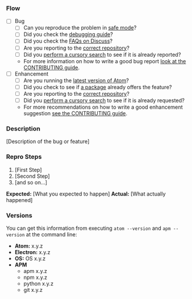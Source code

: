 ### Flow

* [ ] Bug
    * [ ] Can you reproduce the problem in [safe mode](https://atom.io/docs/latest/hacking-atom-debugging#check-if-the-problem-shows-up-in-safe-mode)?
    * [ ] Did you check the [debugging guide](https://atom.io/docs/latest/hacking-atom-debugging)?
    * [ ] Did you check the [FAQs on Discuss](https://discuss.atom.io/c/faq)?
    * [ ] Are you reporting to the [correct repository](https://github.com/atom/atom/blob/master/CONTRIBUTING.md#atom-and-packages)?
    * [ ] Did you [perform a cursory search](https://github.com/issues?q=is%3Aissue+user%3Aatom+-repo%3Aatom%2Felectron) to see if it is already reported?
    * For more information on how to write a good bug report [look at the CONTRIBUTING guide](https://github.com/atom/atom/blob/master/CONTRIBUTING.md#how-do-i-submit-a-good-bug-report).
* [ ] Enhancement
    * [ ] Are you running the [latest version of Atom](https://atom.io/docs/latest/hacking-atom-debugging#update-to-the-latest-version)?
    * [ ] Did you check to see if [a package](https://atom.io/packages) already offers the feature?
    * [ ] Are you reporting to the [correct repository](https://github.com/atom/atom/blob/master/CONTRIBUTING.md#atom-and-packages)?
    * [ ] Did you [perform a cursory search](https://github.com/issues?q=is%3Aissue+user%3Aatom+-repo%3Aatom%2Felectron) to see if it is already requested?
    * For more recommendations on how to write a good enhancement suggestion [see the CONTRIBUTING guide](https://github.com/atom/atom/blob/master/CONTRIBUTING.md#how-do-i-submit-a-good-enhancement-suggestion).

### Description

[Description of the bug or feature]

### Repro Steps

1. [First Step]
2. [Second Step]
3. [and so on...]

**Expected:** [What you expected to happen]
**Actual:** [What actually happened]

### Versions

You can get this information from executing `atom --version` and `apm --version` at the command line:

* **Atom:**     x.y.z
* **Electron:** x.y.z
* **OS:**       OS x.y.z
* **APM**
    * apm    x.y.z
    * npm    x.y.z
    * python x.y.z
    * git    x.y.z
